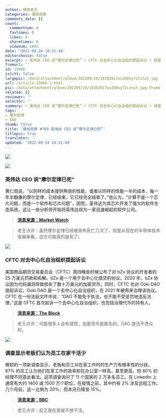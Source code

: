 ```yaml
---
author: 硬核老王
categories: 硬核观察
comments_data: []
count:
  commentnum: 0
  favtimes: 0
  likes: 0
  sharetimes: 0
  viewnum: 1843
date: '2022-09-24 18:31:40'
editorchoice: false
excerpt: • 英伟达 CEO 说“摩尔定律已死” • CFTC 对去中心化自治组织提起诉讼 • 调查显示老板们认为员工在家干活少
fromurl: ''
id: 15066
islctt: false
largepic: /data/attachment/album/202209/24/183020i7ou200uy72cznut.jpg
url: /article-15066-1.html
pic: /data/attachment/album/202209/24/183020i7ou200uy72cznut.jpg.thumb.jpg
related: []
reviewer: ''
selector: ''
summary: • 英伟达 CEO 说“摩尔定律已死” • CFTC 对去中心化自治组织提起诉讼 • 调查显示老板们认为员工在家干活少
tags:
- 摩尔定律
- DAO
thumb: false
title: '硬核观察 #769 英伟达 CEO 说“摩尔定律已死”'
titlepic: true
translator: ''
updated: '2022-09-24 18:31:40'
---
```


![](/data/attachment/album/202209/24/183020i7ou200uy72cznut.jpg)


![](/data/attachment/album/202209/24/183029v70zv8u6u7jui9r9.jpg)


### 英伟达 CEO 说“摩尔定律已死”


黄仁勋说，“以同样的成本提供两倍的性能，或者以同样的性能一半的成本，每一年半翻番的摩尔定律，已经结束，它已经完全结束了。”他认为，“计算不是一个芯片问题，而是一个软件和芯片问题”，因而，英伟达为其芯片开发了强大的软件生态系统，这让一些分析师开始将英伟达视为一家迅速崛起的软件公司。



> 
> **[消息来源：Market Watch](https://www.marketwatch.com/story/moores-laws-dead-nvidia-ceo-jensen-says-in-justifying-gaming-card-price-hike-11663798618)**
> 
> 
> 



> 
> 老王点评：虽然摩尔定律已经被宣布死亡几次了，但是从现在的半导体技术发展来看，这次可能真的是死了。
> 
> 
> 


![](/data/attachment/album/202209/24/183040uw1umi126sss1641.jpg)


### CFTC 对去中心化自治组织提起诉讼


美国商品期货交易委员会（CFTC）周四晚些时候公布了对 bZx 协议的开发者的 25 万美元罚款和和解。bZx 是一个用于去中心化借贷的协议。2020 年，bZx 协议因为代码漏洞导致损失了数十万美元的加密货币。同时，CFTC 也对 Ooki DAO 提起诉讼，Ooki DAO 是一个去中心化自治组织，在 2021 年被用来治理该协议。CFTC 在一份法庭文件中说：“DAO 不能免于执法，也不能不受惩罚地违反法律。”这是 CFTC 首次起诉一个去中心化自治组织，也包括治理代币的持有人。



> 
> **[消息来源：The Block](https://www.theblock.co/post/172274/cftc-files-lawsuit-against-decentralized-autonomous-organization)**
> 
> 
> 



> 
> 老王点评：可能很多人会有错觉，加密货币是匿名的，DAO 是法不责众的。
> 
> 
> 


![](/data/attachment/album/202209/24/183111f470ndcg79eh9nh0.jpg)


### 调查显示老板们认为员工在家干活少


微软的一项新调查显示，老板和员工对在家工作时的生产力有根本性的分歧。87% 的员工认为他们在家工作的效率和在办公室一样高，甚至更高，但 80% 的经理不同意此看法。这项调查询问了 11 个国家的 2 万多名员工。在 LinkedIn 上通常有大约 1400 或 1500 万个职位，在疫情之前，其中约有 2% 涉及远程工作。几个月前，这一比例为 20%，而本月已降至 15%。



> 
> **[消息来源：BBC](https://www.bbc.com/news/business-62980639)**
> 
> 
> 



> 
> 老王点评：反正我在家就不想干活。
> 
> 
>
